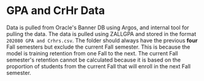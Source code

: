 # GPA and CrHr Data

Data is pulled from Oracle's Banner DB using Argos, and internal tool for pulling the data. The data is pulled using ZALLGPA and stored in the format `202080 GPA and Crhrs.csv`. The folder should always have the previous **four** Fall semesters but exclude the current Fall semester. This is because the model is training retention from one Fall to the next. The current Fall semester's retention cannot be calculated because it is based on the proportion of students from the current Fall that will enroll in the next Fall semester. 
